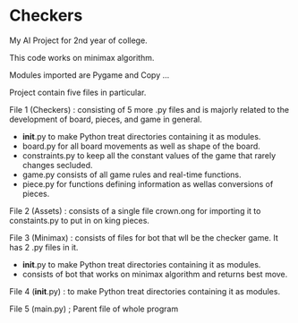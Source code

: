 # Checkers
My AI Project for 2nd year of college.

This code works on minimax algorithm. 

Modules imported are Pygame and Copy ...

Project contain five files in particular.

File 1 (Checkers) : consisting of 5 more .py files and is majorly related to the development of board, pieces, and game in general.
+ __init__.py to make Python treat directories containing it as modules.
+ board.py for all board movements as well as shape of the board.
+ constraints.py to keep all the constant values of the game that rarely changes secluded.
+ game.py consists of all game rules and real-time functions.
+ piece.py for functions defining information as wellas conversions of pieces.

File 2 (Assets) : consists of a single file crown.ong for importing it to constaints.py to put in on king pieces.

File 3 (Minimax) : consists of files for bot that wll be the checker game. It has 2 .py files in it.
+ __init__.py to make Python treat directories containing it as modules.
+ consists of bot that works on minimax algorithm and returns best move.

File 4 (__init__.py) : to make Python treat directories containing it as modules.

File 5 (main.py) ; Parent file of whole program


